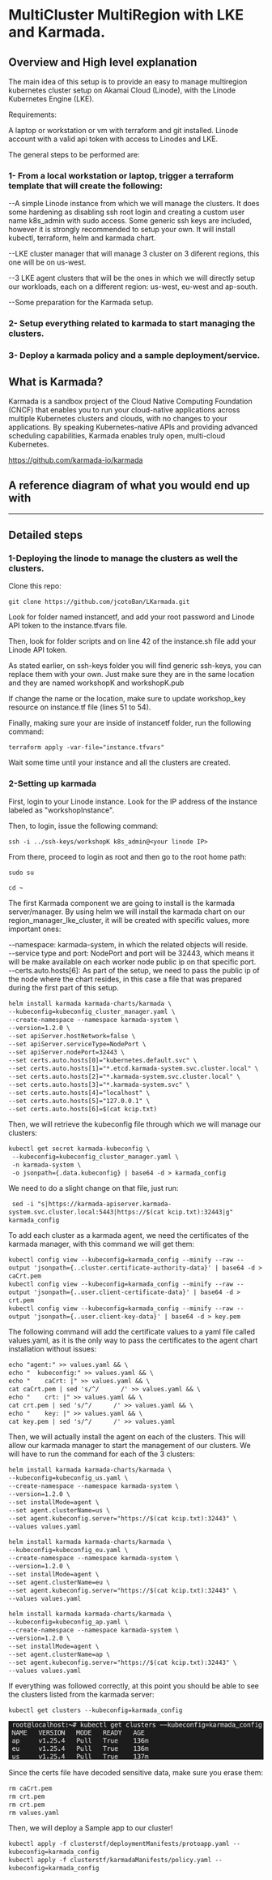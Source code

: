 MultiCluster MultiRegion with LKE and Karmada.
======================

## Overview and High level explanation

The main idea of this setup is to provide an easy to manage multiregion kubernetes cluster setup on Akamai Cloud (Linode), with the Linode Kubernetes Engine (LKE).


Requirements:

A laptop or workstation or vm with terraform and git installed.
Linode account with a valid api token with access to Linodes and LKE.


The general steps to be performed are:

### 1- From a local workstation or laptop, trigger a terraform template that will create the following:  

--A simple Linode instance from which we will manage the clusters. It does some hardening as disabling ssh root login and creating a custom user name k8s_admin with sudo access. Some generic ssh keys are included, however it is strongly recommended to setup your own. It will install kubectl, terraform, helm and karmada chart.  

--LKE cluster manager that will manage 3 cluster on 3 diferent regions, this one will be on us-west.  

--3 LKE agent clusters that will be the ones in which we will directly setup our workloads, each on a different region: us-west, eu-west and ap-south.  

--Some preparation for the Karmada setup.  

### 2- Setup everything related to karmada to start managing the clusters.

### 3- Deploy a karmada policy and a sample deployment/service.


## What is Karmada?

Karmada is a sandbox project of the Cloud Native Computing Foundation (CNCF) that enables you to run your cloud-native applications across multiple Kubernetes clusters and clouds, with no changes to your applications. By speaking Kubernetes-native APIs and providing advanced scheduling capabilities, Karmada enables truly open, multi-cloud Kubernetes.

https://github.com/karmada-io/karmada


## A reference diagram of what you would end up with

-----

## Detailed steps

### 1-Deploying the linode to manage the clusters as well the clusters.

Clone this repo:

```
git clone https://github.com/jcotoBan/LKarmada.git
```

Look for folder named instancetf, and add your root password and Linode API token to the instance.tfvars file.

Then, look for folder scripts and on line 42 of the instance.sh file add your Linode API token. 

As stated earlier, on ssh-keys folder you will find generic ssh-keys, you can replace them with your own. Just make sure they are in the same location and they are named workshopK and workshopK.pub

If change the name or the location, make sure to update workshop_key resource on instance.tf file (lines 51 to 54).

Finally, making sure your are inside of instancetf folder, run the following command:

```
terraform apply -var-file="instance.tfvars"
```

Wait some time until your instance and all the clusters are created.

### 2-Setting up karmada

First, login to your Linode instance. Look for the IP address of the instance labeled as "workshopInstance".  

Then, to login, issue the following command:

```
ssh -i ../ssh-keys/workshopK k8s_admin@<your linode IP>
```

From there, proceed to login as root and then go to the root home path:

```
sudo su
```

```
cd ~
```
The first Karmada component we are going to install is the karmada server/manager. By using helm we will install the karmada chart on our region_manager_lke_cluster, it will be created with specific values, more important ones:

--namespace: karmada-system, in which the related objects will reside.  
--service type and port: NodePort and port will be 32443, which means it will be make available on each worker node public ip on that specific port.  
--certs.auto.hosts[6]: As part of the setup, we need to pass the public ip of the node where the chart resides, in this case a file that was prepared during the first part of this setup.

```
helm install karmada karmada-charts/karmada \
--kubeconfig=kubeconfig_cluster_manager.yaml \
--create-namespace --namespace karmada-system \
--version=1.2.0 \
--set apiServer.hostNetwork=false \
--set apiServer.serviceType=NodePort \
--set apiServer.nodePort=32443 \
--set certs.auto.hosts[0]="kubernetes.default.svc" \
--set certs.auto.hosts[1]="*.etcd.karmada-system.svc.cluster.local" \
--set certs.auto.hosts[2]="*.karmada-system.svc.cluster.local" \
--set certs.auto.hosts[3]="*.karmada-system.svc" \
--set certs.auto.hosts[4]="localhost" \
--set certs.auto.hosts[5]="127.0.0.1" \
--set certs.auto.hosts[6]=$(cat kcip.txt)
```

Then, we will retrieve the kubeconfig file through which we will manage our clusters:

```
kubectl get secret karmada-kubeconfig \
 --kubeconfig=kubeconfig_cluster_manager.yaml \
 -n karmada-system \
 -o jsonpath={.data.kubeconfig} | base64 -d > karmada_config
```

We need to do a slight change on that file, just run:

```
 sed -i "s|https://karmada-apiserver.karmada-system.svc.cluster.local:5443|https://$(cat kcip.txt):32443|g" karmada_config
```

To add each cluster as a karmada agent, we need the certificates of the karmada manager, with this command we will get them:

```
kubectl config view --kubeconfig=karmada_config --minify --raw --output 'jsonpath={..cluster.certificate-authority-data}' | base64 -d > caCrt.pem
kubectl config view --kubeconfig=karmada_config --minify --raw --output 'jsonpath={..user.client-certificate-data}' | base64 -d > crt.pem
kubectl config view --kubeconfig=karmada_config --minify --raw --output 'jsonpath={..user.client-key-data}' | base64 -d > key.pem
```

The following command will add the certificate values to a yaml file called values.yaml, as it is the only way to pass the certificates to the agent chart installation without issues:

```
echo "agent:" >> values.yaml && \
echo "  kubeconfig:" >> values.yaml && \
echo "    caCrt: |" >> values.yaml && \
cat caCrt.pem | sed 's/^/      /' >> values.yaml && \
echo "    crt: |" >> values.yaml && \
cat crt.pem | sed 's/^/      /' >> values.yaml && \
echo "    key: |" >> values.yaml && \
cat key.pem | sed 's/^/      /' >> values.yaml
```

Then, we will actually install the agent on each of the clusters. This will allow our karmada manager to start the management of our clusters. We will have to run the command for each of the 3 clusters:

```
helm install karmada karmada-charts/karmada \
--kubeconfig=kubeconfig_us.yaml \
--create-namespace --namespace karmada-system \
--version=1.2.0 \
--set installMode=agent \
--set agent.clusterName=us \
--set agent.kubeconfig.server="https://$(cat kcip.txt):32443" \
--values values.yaml
```

```
helm install karmada karmada-charts/karmada \
--kubeconfig=kubeconfig_eu.yaml \
--create-namespace --namespace karmada-system \
--version=1.2.0 \
--set installMode=agent \
--set agent.clusterName=eu \
--set agent.kubeconfig.server="https://$(cat kcip.txt):32443" \
--values values.yaml
```

```
helm install karmada karmada-charts/karmada \
--kubeconfig=kubeconfig_ap.yaml \
--create-namespace --namespace karmada-system \
--version=1.2.0 \
--set installMode=agent \
--set agent.clusterName=ap \
--set agent.kubeconfig.server="https://$(cat kcip.txt):32443" \
--values values.yaml
```

If everything was followed correctly, at this point you should be able to see the clusters listed from the karmada server:

```
kubectl get clusters --kubeconfig=karmada_config
```

![](imgs/clustersc.jpg)


Since the certs file have decoded sensitive data, make sure you erase them:

```
rm caCrt.pem
rm crt.pem
rm crt.pem
rm values.yaml
```

Then, we will deploy a Sample app to our cluster!


```
kubectl apply -f clusterstf/deploymentManifests/protoapp.yaml --kubeconfig=karmada_config
kubectl apply -f clusterstf/karmadaManifests/policy.yaml --kubeconfig=karmada_config
```

